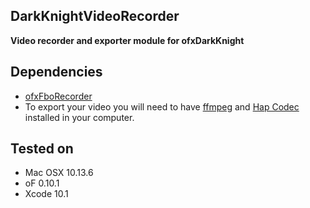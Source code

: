 ## DarkKnightVideoRecorder ##

**Video recorder and exporter module for ofxDarkKnight**

## Dependencies
- [ofxFboRecorder](https://github.com/vanderlin/ofxFboRecorder)
- To export your video you will need to have [ffmpeg](https://ffmpeg.org) and [Hap Codec](https://hap.video/) installed in your computer.

## Tested on
- Mac OSX 10.13.6  
- oF 0.10.1  
- Xcode 10.1